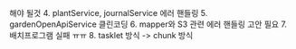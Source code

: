 해야 될것
4. plantService, journalService 에러 핸들링
5. gardenOpenApiService 클린코딩 
6. mapper와 S3 관련 에러 핸들링 고안 필요
7. 배치프로그램 실패 ㅠㅠ
8. tasklet 방식 -> chunk 방식
